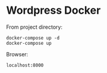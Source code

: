 # Wordpress Docker

From project directory:
    
    docker-compose up -d
    docker-compose up

Browser:
    
    localhost:8000